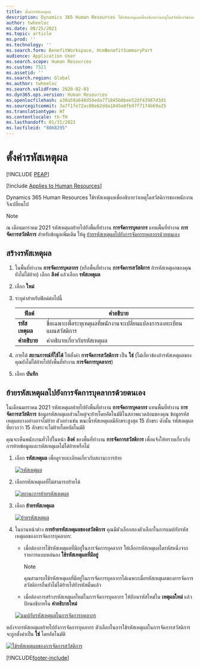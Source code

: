 ```yaml
---
title: ตั้งค่ารหัสเหตุผล
description: Dynamics 365 Human Resources ใช้รหัสเหตุผลเพื่ออธิบายว่าเหตุใดสวัสดิการของพนักงานจึงเปลี่ยนไป
author: twheeloc
ms.date: 08/25/2021
ms.topic: article
ms.prod: ''
ms.technology: ''
ms.search.form: BenefitWorkspace, HcmBenefitSummaryPart
audience: Application User
ms.search.scope: Human Resources
ms.custom: 7521
ms.assetid: ''
ms.search.region: Global
ms.author: twheeloc
ms.search.validFrom: 2020-02-03
ms.dyn365.ops.version: Human Resources
ms.openlocfilehash: a30a59a648d54eda771845b8bee52df43987d3d1
ms.sourcegitcommit: 3a7f1fe72ac08e62dda1045e0fb97f7174b69a25
ms.translationtype: HT
ms.contentlocale: th-TH
ms.lasthandoff: 01/31/2022
ms.locfileid: "8068295"
---
```

# <a name="set-up-reason-codes"></a>ตั้งค่ารหัสเหตุผล


[!INCLUDE [PEAP](../includes/peap-2.md)]

[!include [Applies to Human Resources](../includes/applies-to-hr.md)]

Dynamics 365 Human Resources ใช้รหัสเหตุผลเพื่ออธิบายว่าเหตุใดสวัสดิการของพนักงานจึงเปลี่ยนไป

> [!NOTE]
> ณ เดือนมกราคม 2021 รหัสเหตุผลย้ายไปยังพื้นที่ทำงาน **การจัดการบุคลากร** แทนพื้นที่ทำงาน **การจัดการสวัสดิการ** สำหรับข้อมูลเพิ่มเติม ให้ดู [ย้ายรหัสเหตุผลไปยังการจัดการบุคลากรด้วยตนเอง](hr-benefits-setup-reason-codes.md#manually-migrate-reason-codes-to-personnel-management)

## <a name="create-reason-codes"></a>สร้างรหัสเหตุผล

1. ในพื้นที่ทำงาน **การจัดการบุคลากร** (หรือพื้นที่ทำงาน **การจัดการสวัสดิการ** ถ้ารหัสเหตุผลของคุณยังไม่ได้ย้าย) เลือก **ลิงค์** แล้วเลือก **รหัสเหตุผล**

2. เลือก **ใหม่**

3. ระบุค่าสำหรับฟิลด์ต่อไปนี้

   | ฟิลด์ | คำอธิบาย |
   | --- | --- |
   | **รหัสเหตุผล** | ชื่อเฉพาะเพื่อระบุเหตุผลที่พนักงานจะเปลี่ยนแปลงการลงทะเบียนแผนสวัสดิการ |
   | **คำอธิบาย** | คำอธิบายเกี่ยวกับรหัสเหตุผล |

4. ภายใต้ **สถานการณ์ที่ใช้ได้** ให้ตั้งค่า **การจัดการสวัสดิการ** เป็น **ใช่** (ไม่เกี่ยวข้องถ้ารหัสเหตุผลของคุณยังไม่ได้ย้ายไปยังพื้นที่ทำงาน **การจัดการบุคลากร**)

5. เลือก **บันทึก**

## <a name="manually-migrate-reason-codes-to-personnel-management"></a>ย้ายรหัสเหตุผลไปยังการจัดการบุคลากรด้วยตนเอง

ในเดือนมกราคม 2021 รหัสเหตุผลย้ายไปยังพื้นที่ทำงาน **การจัดการบุคลากร** แทนพื้นที่ทำงาน **การจัดการสวัสดิการ** ข้อมูลรหัสเหตุผลส่วนใหญ่จะย้ายโดยอัตโนมัติในสภาพแวดล้อมของคุณ ข้อมูลรหัสเหตุผลบางอย่างอาจไม่ย้าย ตัวอย่างเช่น ขณะนี้รหัสเหตุผลมีอักขระสูงสุด 15 อักขระ ดังนั้น รหัสเหตุผลที่ยาวกว่า 15 อักขระจะไม่ย้ายโดยอัตโนมัติ

คุณจะเห็นพนักงานทั่วไปในหน้า **ลิงค์** ของพื้นที่ทำงาน **การจัดการสวัสดิการ** เพื่อแจ้งให้ทราบเกี่ยวกับการย้ายข้อมูลและรหัสเหตุผลไม่ได้ย้ายหรือไม่

1. เลือก **รหัสเหตุผล** เพื่อดูรายละเอียดเกี่ยวกับสถานะการย้าย

   [![รหัสเหตุผล](./media/hr-benefits-setup-reason-codes-link.png)](./media/hr-benefits-setup-reason-codes-link.png)

2. เลือกรหัสเหตุผลที่ไม่สามารถย้ายได้

   [![สถานะการย้ายรหัสเหตุผล](./media/hr-benefits-setup-reason-codes-status.png)](./media/hr-benefits-setup-reason-codes-status.png)

3. เลือก **ย้ายรหัสเหตุผล**

   [![ย้ายรหัสเหตุผล](./media/hr-benefits-setup-reason-codes-migrate.png)](./media/hr-benefits-setup-reason-codes-migrate.png)

4. ในบานหน้าต่าง **การย้ายรหัสเหตุผลของสวัสดิการ** คุณมีตัวเลือกสองตัวเลือกในการแมปกับรหัสเหตุผลของการจัดการบุคลากร:

   - เมื่อต้องการใช้รหัสเหตุผลที่มีอยู่ในการจัดการบุคลากร ให้เลือกรหัสเหตุผลใดรหัสหนึ่งจากรายการแบบหล่นลง **ใช้รหัสเหตุผลที่มีอยู่**
     > [!NOTE]
     > คุณสามารถใช้รหัสเหตุผลที่มีอยู่ในการจัดการบุคลากรได้เฉพาะเมื่อรหัสเหตุผลของการจัดการสวัสดิการอื่นยังไม่ได้ย้ายไปยังรหัสนั้นแล้ว
   - เมื่อต้องการสร้างรหัสเหตุผลใหม่ในการจัดการบุคลากร ให้ป้อนรหัสใหม่ใน **เหตุผลใหม่** แล้วป้อนอธิบายใน **คำอธิบายใหม่**

   [![แมปกับรหัสเหตุผลในการจัดการบุคลากร](./media/hr-benefits-setup-reason-codes-mapping.png)](./media/hr-benefits-setup-reason-codes-mapping.png)

หลังจากรหัสเหตุผลย้ายไปยังการจัดการบุคลากร ตัวเลือกในการใช้รหัสเหตุผลในการจัดการสวัสดิการจะถูกตั้งค่าเป็น **ใช่** โดยอัตโนมัติ

[![ใช้รหัสเหตุผลของการจัดการสวัสดิการ](./media/hr-benefits-setup-reason-codes-use.png)](./media/hr-benefits-setup-reason-codes-use.png)

[!INCLUDE[footer-include](../includes/footer-banner.md)]
